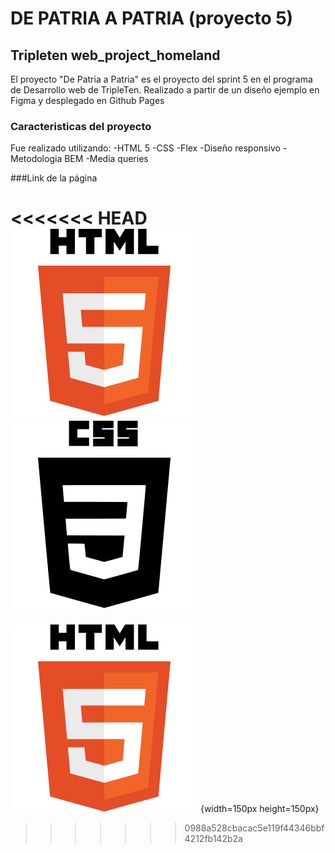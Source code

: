 # DE PATRIA A PATRIA (proyecto 5)

## Tripleten web_project_homeland

El proyecto "De Patria a Patria" es el proyecto del sprint 5 en el programa de Desarrollo web de TripleTen. Realizado a partir de un diseño ejemplo en Figma y desplegado en Github Pages

### Caracteristicas del proyecto

Fue realizado utilizando:
-HTML 5
-CSS
-Flex
-Diseño responsivo
-Metodologia BEM
-Media queries

###Link de la página

<<<<<<< HEAD
![HTML5-logo](./images/html-5-logo.svg)
![CSS3-logo](./images/CSS3_logo_and_wordmark.svg)
=======
![HTML5-logo](./images/html-5-logo.svg) {width=150px height=150px}
>>>>>>> 0988a528cbacac5e119f44346bbf4212fb142b2a
